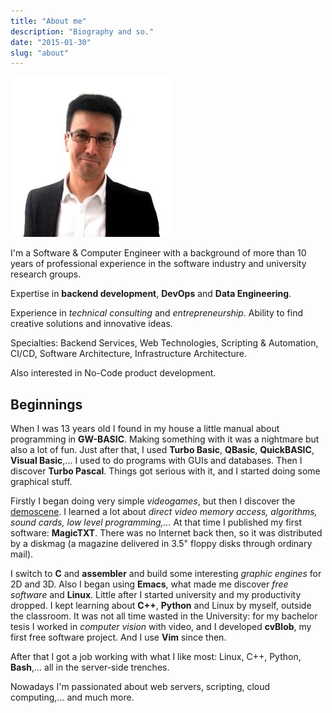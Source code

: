 ```yaml
---
title: "About me"
description: "Biography and so."
date: "2015-01-30"
slug: "about"
---
```


![Cristóbal](/images/cristobal.jpg "Cristóbal")

I'm a Software & Computer Engineer with a background of more than 10 years of professional experience in the software industry and university research groups.

Expertise in **backend development**, **DevOps** and **Data Engineering**.

Experience in *technical consulting* and *entrepreneurship*. Ability to find creative solutions and innovative ideas.

Specialties: Backend Services, Web Technologies, Scripting & Automation, CI/CD, Software Architecture, Infrastructure Architecture.

Also interested in No-Code product development.

Beginnings
----------

When I was 13 years old I found in my house a little manual about programming in **GW-BASIC**. Making something with it was a nightmare but also a lot of fun. Just after that, I used **Turbo Basic**, **QBasic**, **QuickBASIC**, **Visual Basic**,... I used to do programs with GUIs and databases. Then I discover **Turbo Pascal**. Things got serious with it, and I started doing some graphical stuff.

Firstly I began doing very simple *videogames*, but then I discover the [demoscene](http://en.wikipedia.org/wiki/Demoscene). I learned a lot about *direct video memory access, algorithms, sound cards, low level programming,...* At that time I published my first software: **MagicTXT**. There was no Internet back then, so it was distributed by a diskmag (a magazine delivered in 3.5" floppy disks through ordinary mail).

I switch to **C** and **assembler** and build some interesting *graphic engines* for 2D and 3D. Also I began using **Emacs**, what made me discover *free software* and **Linux**. Little after I started university and my productivity dropped. I kept learning about **C++**, **Python** and Linux by myself, outside the classroom. It was not all time wasted in the University: for my bachelor tesis I worked in *computer vision* with video, and I developed **cvBlob**, my first free software project. And I use **Vim** since then.

After that I got a job working with what I like most: Linux, C++, Python, **Bash**,... all in the server-side trenches.

Nowadays I'm passionated about web servers, scripting, cloud computing,... and much more.

